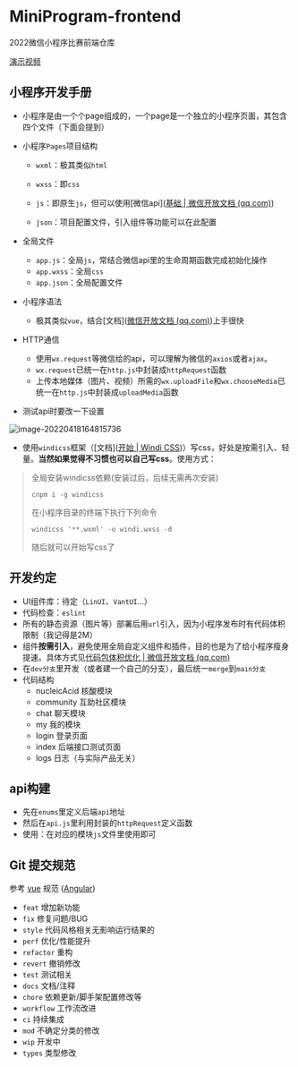 # MiniProgram-frontend

2022微信小程序比赛前端仓库

[演示视频](https://www.bilibili.com/video/BV1xN4y1g7AS/?spm_id_from=333.999.0.0)

## 小程序开发手册

- 小程序是由一个个page组成的，一个page是一个独立的小程序页面，其包含四个文件（下面会提到）

- 小程序`Pages`项目结构

  - `wxml`：极其类似`html`

  - `wxss`：即`css`

  - `js`：即原生`js`，但可以使用[微信api]([基础 | 微信开放文档 (qq.com)](https://developers.weixin.qq.com/miniprogram/dev/api/))
  - `json`：项目配置文件，引入组件等功能可以在此配置

- 全局文件

  - `app.js`：全局`js`，常结合微信api里的生命周期函数完成初始化操作
  - `app.wxss`：全局`css`
  - `app.json`：全局配置文件

- 小程序语法

  - 极其类似`vue`，结合[文档]([微信开放文档 (qq.com)](https://developers.weixin.qq.com/miniprogram/dev/framework/))上手很快

- HTTP通信

  - 使用`wx.request`等微信给的api，可以理解为微信的`axios`或者`ajax`。
  - `wx.request`已统一在`http.js`中封装成`httpRequest`函数
  - 上传本地媒体（图片、视频）所需的`wx.uploadFile`和`wx.chooseMedia`已统一在`http.js`中封装成`uploadMedia`函数

- 测试api时要改一下设置

![image-20220418164815736](https://peng-img.oss-cn-shanghai.aliyuncs.com/markdown-img/image-20220418164815736.png)

- 使用`windicss`框架（[文档]([开始 | Windi CSS](https://cn.windicss.org/guide/))）写css，好处是按需引入、轻量。**当然如果觉得不习惯也可以自己写css**。使用方式：

> 全局安装windicss依赖(安装过后，后续无需再次安装)
>
> ```
> cnpm i -g windicss
> ```
>
> 在小程序目录的终端下执行下列命令
>
> ```
> windicss '**.wxml' -o windi.wxss -d
> ```
> 随后就可以开始写css了

## 开发约定

- UI组件库：待定（`LinUI`、`VantUI`...）
- 代码检查：`eslint`
- 所有的静态资源（图片等）部署后用`url`引入，因为小程序发布时有代码体积限制（我记得是2M）
- 组件**按需引入**，避免使用全局自定义组件和插件，目的也是为了给小程序瘦身提速。具体方式见[代码包体积优化 | 微信开放文档 (qq.com)](https://developers.weixin.qq.com/miniprogram/dev/framework/performance/tips/start_optimizeA.html)
- 在`dev分支`里开发（或者建一个自己的分支），最后统一`merge`到`main分支`
- 代码结构
  - nucleicAcid 核酸模块
  - community 互助社区模块
  - chat 聊天模块
  - my 我的模块
  - login 登录页面
  - index 后端接口测试页面
  - logs 日志（与实际产品无关）

## api构建

- 先在`enums`里定义后端`api`地址
- 然后在`api.js`里利用封装的`httpRequest`定义函数
- 使用：在对应的模块`js`文件里使用即可

## Git 提交规范

参考 [vue](https://github.com/vuejs/vue/blob/dev/.github/COMMIT_CONVENTION.md) 规范 ([Angular](https://github.com/conventional-changelog/conventional-changelog/tree/master/packages/conventional-changelog-angular))

- `feat` 增加新功能
- `fix` 修复问题/BUG
- `style` 代码风格相关无影响运行结果的
- `perf` 优化/性能提升
- `refactor` 重构
- `revert` 撤销修改
- `test` 测试相关
- `docs` 文档/注释
- `chore` 依赖更新/脚手架配置修改等
- `workflow` 工作流改进
- `ci` 持续集成
- `mod` 不确定分类的修改
- `wip` 开发中
- `types` 类型修改
